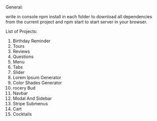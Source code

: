 General:
  
  write in console npm install in each folder to download all dependencies from the current project and npm start to start server in your browser. 

List of Projects: 
1. Birthday Reminder
2. Tours
3. Reviews
4. Questions
5. Menu
6. Tabs 
7. Slider 
8. Lorem Ipsum Generator 
9. Color Shades Generator 
10. rocery Bud 
11. Navbar 
12. Modal And Sidebar 
13. Stripe Submenus 
14. Cart 
15. Cocktails
